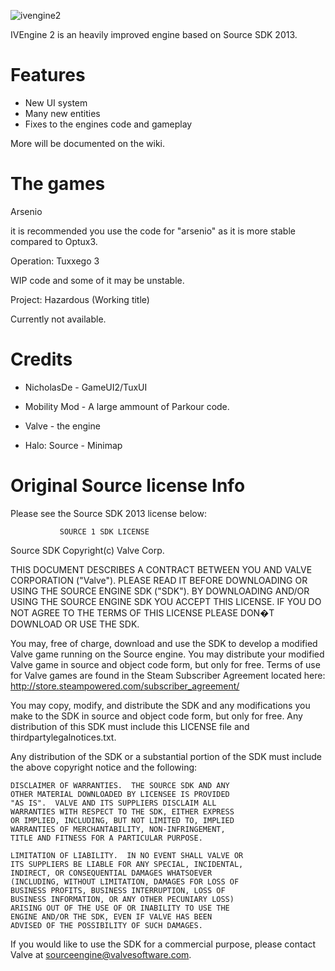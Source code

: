 
![ivengine2](https://user-images.githubusercontent.com/65312637/179425232-0be43355-625e-4d1a-907b-b5b245ca560a.png)



IVEngine 2 is an heavily improved engine based on Source SDK 2013.

# Features

- New UI system
- Many new entities
- Fixes to the engines code and gameplay

More will be documented on the wiki.


# The games

Arsenio

it is recommended you use the code for "arsenio" as it is more stable compared to Optux3.

Operation: Tuxxego 3

WIP code and some of it may be unstable.

Project: Hazardous (Working title)

Currently not available.

 
 # Credits
 
 - NicholasDe - GameUI2/TuxUI
 
 - Mobility Mod - A large ammount of Parkour code.
 
 - Valve - the engine
 
 - Halo: Source - Minimap


# Original Source license Info

Please see the Source SDK 2013 license below:



               SOURCE 1 SDK LICENSE

Source SDK Copyright(c) Valve Corp.  

THIS DOCUMENT DESCRIBES A CONTRACT BETWEEN YOU AND VALVE 
CORPORATION ("Valve").  PLEASE READ IT BEFORE DOWNLOADING OR USING 
THE SOURCE ENGINE SDK ("SDK"). BY DOWNLOADING AND/OR USING THE 
SOURCE ENGINE SDK YOU ACCEPT THIS LICENSE. IF YOU DO NOT AGREE TO 
THE TERMS OF THIS LICENSE PLEASE DON�T DOWNLOAD OR USE THE SDK.  

  You may, free of charge, download and use the SDK to develop a modified Valve game 
running on the Source engine.  You may distribute your modified Valve game in source and 
object code form, but only for free. Terms of use for Valve games are found in the Steam 
Subscriber Agreement located here: http://store.steampowered.com/subscriber_agreement/ 

  You may copy, modify, and distribute the SDK and any modifications you make to the 
SDK in source and object code form, but only for free.  Any distribution of this SDK must 
include this LICENSE file and thirdpartylegalnotices.txt.  
 
  Any distribution of the SDK or a substantial portion of the SDK must include the above 
copyright notice and the following: 

    DISCLAIMER OF WARRANTIES.  THE SOURCE SDK AND ANY 
    OTHER MATERIAL DOWNLOADED BY LICENSEE IS PROVIDED 
    "AS IS".  VALVE AND ITS SUPPLIERS DISCLAIM ALL 
    WARRANTIES WITH RESPECT TO THE SDK, EITHER EXPRESS 
    OR IMPLIED, INCLUDING, BUT NOT LIMITED TO, IMPLIED 
    WARRANTIES OF MERCHANTABILITY, NON-INFRINGEMENT, 
    TITLE AND FITNESS FOR A PARTICULAR PURPOSE.  

    LIMITATION OF LIABILITY.  IN NO EVENT SHALL VALVE OR 
    ITS SUPPLIERS BE LIABLE FOR ANY SPECIAL, INCIDENTAL, 
    INDIRECT, OR CONSEQUENTIAL DAMAGES WHATSOEVER 
    (INCLUDING, WITHOUT LIMITATION, DAMAGES FOR LOSS OF 
    BUSINESS PROFITS, BUSINESS INTERRUPTION, LOSS OF 
    BUSINESS INFORMATION, OR ANY OTHER PECUNIARY LOSS) 
    ARISING OUT OF THE USE OF OR INABILITY TO USE THE 
    ENGINE AND/OR THE SDK, EVEN IF VALVE HAS BEEN 
    ADVISED OF THE POSSIBILITY OF SUCH DAMAGES.  
 
       
If you would like to use the SDK for a commercial purpose, please contact Valve at 
sourceengine@valvesoftware.com.
